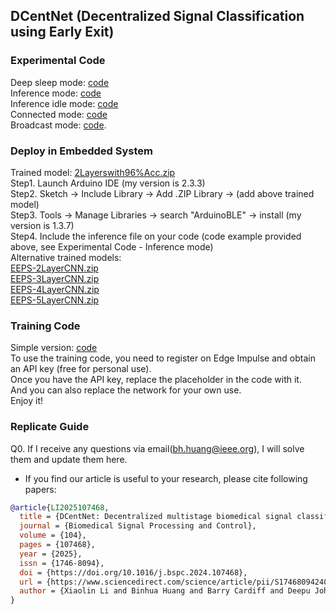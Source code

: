 ## DCentNet (Decentralized Signal Classification using Early Exit)

### Experimental Code <br>
Deep sleep mode: [code](Code/DeepSleep(idle_mode).cpp) <br>
Inference mode: [code](Code/bk_vtx001_noBLE_Infer_noidle.cpp) <br>
Inference idle mode: [code](Code/bk_vtx001_noBLE_Infer_idle.cpp) <br>
Connected mode: [code](Code/bk_vtx001a_connected_noinfer_idle_keepconnected.cpp) <br>
Broadcast mode: [code](Code/bk_v009a_2DenseOutput_Broadcast_realclass.cpp). <br> 
 
### Deploy in Embedded System <br>
Trained model: [2Layerswith96%Acc.zip](inference/2Layerswith96%Acc.zip) <br>
Step1. Launch Arduino IDE (my version is 2.3.3) <br>
Step2. Sketch -> Include Library -> Add .ZIP Library -> (add above trained model) <br>
Step3. Tools -> Manage Libraries -> search "ArduinoBLE" -> install (my version is 1.3.7) <br>
Step4. Include the inference file on your code (code example provided above, see Experimental Code - Inference mode) <br>
Alternative trained models: <br>
[EEPS-2LayerCNN.zip](inference/EEPS-2LayerCNN.zip) <br>
[EEPS-3LayerCNN.zip](inference/EEPS-3LayerCNN.zip) <br>
[EEPS-4LayerCNN.zip](inference/EEPS-4LayerCNN.zip) <br>
[EEPS-5LayerCNN.zip](inference/EEPS-5LayerCNN.zip) <br>

### Training Code <br>
Simple version: [code](Code/eeps-train.ipynb) <br>
To use the training code, you need to register on Edge Impulse and obtain an API key (free for personal use). <br>
Once you have the API key, replace the placeholder in the code with it. <br> 
And you can also replace the network for your own use. <br> 
Enjoy it! <br> 

### Replicate Guide <br>
Q0. If I receive any questions via email(bh.huang@ieee.org), I will solve them and update them here. <br>



* If you find our article is useful to your research, please cite following papers: <br>
```bibtex
@article{LI2025107468,
  title = {DCentNet: Decentralized multistage biomedical signal classification using early exits},
  journal = {Biomedical Signal Processing and Control},
  volume = {104},
  pages = {107468},
  year = {2025},
  issn = {1746-8094},
  doi = {https://doi.org/10.1016/j.bspc.2024.107468},
  url = {https://www.sciencedirect.com/science/article/pii/S174680942401526X},
  author = {Xiaolin Li and Binhua Huang and Barry Cardiff and Deepu John},
}
```



